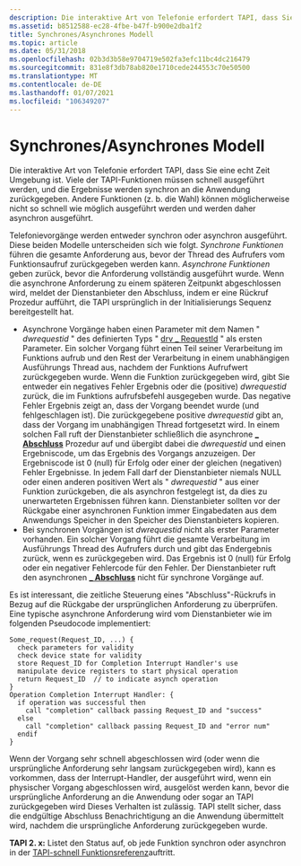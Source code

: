 ```yaml
---
description: Die interaktive Art von Telefonie erfordert TAPI, dass Sie eine echt Zeit Umgebung ist.
ms.assetid: b8512588-ec28-4fbe-b47f-b900e2dba1f2
title: Synchrones/Asynchrones Modell
ms.topic: article
ms.date: 05/31/2018
ms.openlocfilehash: 02b3d3b58e9704719e502fa3efc11bc4dc216479
ms.sourcegitcommit: 831e8f3db78ab820e1710cede244553c70e50500
ms.translationtype: MT
ms.contentlocale: de-DE
ms.lasthandoff: 01/07/2021
ms.locfileid: "106349207"
---
```

# <a name="synchronousasynchronous-model"></a>Synchrones/Asynchrones Modell

Die interaktive Art von Telefonie erfordert TAPI, dass Sie eine echt Zeit Umgebung ist. Viele der TAPI-Funktionen müssen schnell ausgeführt werden, und die Ergebnisse werden synchron an die Anwendung zurückgegeben. Andere Funktionen (z. b. die Wahl) können möglicherweise nicht so schnell wie möglich ausgeführt werden und werden daher asynchron ausgeführt.

Telefonievorgänge werden entweder synchron oder asynchron ausgeführt. Diese beiden Modelle unterscheiden sich wie folgt. *Synchrone Funktionen* führen die gesamte Anforderung aus, bevor der Thread des Aufrufers vom Funktionsaufruf zurückgegeben werden kann. *Asynchrone Funktionen* geben zurück, bevor die Anforderung vollständig ausgeführt wurde. Wenn die asynchrone Anforderung zu einem späteren Zeitpunkt abgeschlossen wird, meldet der Dienstanbieter den Abschluss, indem er eine Rückruf Prozedur aufführt, die TAPI ursprünglich in der Initialisierungs Sequenz bereitgestellt hat.

-   Asynchrone Vorgänge haben einen Parameter mit dem Namen " *dwrequestid* " des definierten Typs " [drv \_ RequestId](./drv-requestid.md) " als ersten Parameter. Ein solcher Vorgang führt einen Teil seiner Verarbeitung im Funktions aufrub und den Rest der Verarbeitung in einem unabhängigen Ausführungs Thread aus, nachdem der Funktions Aufrufwert zurückgegeben wurde. Wenn die Funktion zurückgegeben wird, gibt Sie entweder ein negatives Fehler Ergebnis oder die (positive) *dwrequestid* zurück, die im Funktions aufrufsbefehl ausgegeben wurde. Das negative Fehler Ergebnis zeigt an, dass der Vorgang beendet wurde (und fehlgeschlagen ist). Die zurückgegebene positive *dwrequestid* gibt an, dass der Vorgang im unabhängigen Thread fortgesetzt wird. In einem solchen Fall ruft der Dienstanbieter schließlich die asynchrone [**\_ Abschluss**](/windows/win32/api/tspi/nc-tspi-async_completion) Prozedur auf und übergibt dabei die *dwrequestid* und einen Ergebniscode, um das Ergebnis des Vorgangs anzuzeigen. Der Ergebniscode ist 0 (null) für Erfolg oder einer der gleichen (negativen) Fehler Ergebnisse. In jedem Fall darf der Dienstanbieter niemals NULL oder einen anderen positiven Wert als " *dwrequestid* " aus einer Funktion zurückgeben, die als asynchron festgelegt ist, da dies zu unerwarteten Ergebnissen führen kann. Dienstanbieter sollten vor der Rückgabe einer asynchronen Funktion immer Eingabedaten aus dem Anwendungs Speicher in den Speicher des Dienstanbieters kopieren.
-   Bei synchronen Vorgängen ist *dwrequestid* nicht als erster Parameter vorhanden. Ein solcher Vorgang führt die gesamte Verarbeitung im Ausführungs Thread des Aufrufers durch und gibt das Endergebnis zurück, wenn es zurückgegeben wird. Das Ergebnis ist 0 (null) für Erfolg oder ein negativer Fehlercode für den Fehler. Der Dienstanbieter ruft den asynchronen [**\_ Abschluss**](/windows/win32/api/tspi/nc-tspi-async_completion) nicht für synchrone Vorgänge auf.

Es ist interessant, die zeitliche Steuerung eines "Abschluss"-Rückrufs in Bezug auf die Rückgabe der ursprünglichen Anforderung zu überprüfen. Eine typische asynchrone Anforderung wird vom Dienstanbieter wie im folgenden Pseudocode implementiert:

``` syntax
Some_request(Request_ID, ...) {
  check parameters for validity
  check device state for validity
  store Request_ID for Completion Interrupt Handler's use
  manipulate device registers to start physical operation
  return Request_ID  // to indicate asynch operation
}
Operation Completion Interrupt Handler: {
  if operation was successful then
    call "completion" callback passing Request_ID and "success"
  else
    call "completion" callback passing Request_ID and "error num"
  endif
}
```

Wenn der Vorgang sehr schnell abgeschlossen wird (oder wenn die ursprüngliche Anforderung sehr langsam zurückgegeben wird), kann es vorkommen, dass der Interrupt-Handler, der ausgeführt wird, wenn ein physischer Vorgang abgeschlossen wird, ausgelöst werden kann, bevor die ursprüngliche Anforderung an die Anwendung oder sogar an TAPI zurückgegeben wird Dieses Verhalten ist zulässig. TAPI stellt sicher, dass die endgültige Abschluss Benachrichtigung an die Anwendung übermittelt wird, nachdem die ursprüngliche Anforderung zurückgegeben wurde.

**TAPI 2. x:** Listet den Status auf, ob jede Funktion synchron oder asynchron in der [TAPI-schnell Funktionsreferenz](./tapi-quick-function-reference.md)auftritt.

 

 
